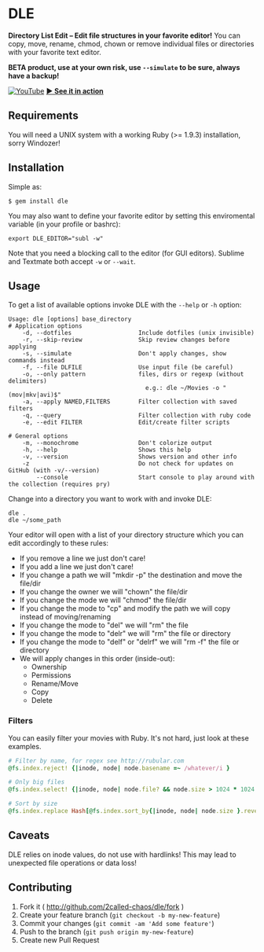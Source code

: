 # DLE

**Directory List Edit – Edit file structures in your favorite editor!**
You can copy, move, rename, chmod, chown or remove individual files or directories with your favorite text editor.

**BETA product, use at your own risk, use `--simulate` to be sure, always have a backup!**

[![YouTube](http://img.youtube.com/vi/-xfnx3VQvNQ/mqdefault.jpg)](https://www.youtube.com/watch?v=-xfnx3VQvNQ)
**[▶ See it in action](https://www.youtube.com/watch?v=-xfnx3VQvNQ)**

## Requirements

You will need a UNIX system with a working Ruby (>= 1.9.3) installation, sorry Windozer!

## Installation

Simple as:

    $ gem install dle

You may also want to define your favorite editor by setting this enviromental variable (in your profile or bashrc):

    export DLE_EDITOR="subl -w"

Note that you need a blocking call to the editor (for GUI editors). Sublime and Textmate both accept `-w` or `--wait`.

## Usage

To get a list of available options invoke DLE with the `--help` or `-h` option:

    Usage: dle [options] base_directory
    # Application options
        -d, --dotfiles                   Include dotfiles (unix invisible)
        -r, --skip-review                Skip review changes before applying
        -s, --simulate                   Don't apply changes, show commands instead
        -f, --file DLFILE                Use input file (be careful)
        -o, --only pattern               files, dirs or regexp (without delimiters)
                                           e.g.: dle ~/Movies -o "(mov|mkv|avi)$"
        -a, --apply NAMED,FILTERS        Filter collection with saved filters
        -q, --query                      Filter collection with ruby code
        -e, --edit FILTER                Edit/create filter scripts

    # General options
        -m, --monochrome                 Don't colorize output
        -h, --help                       Shows this help
        -v, --version                    Shows version and other info
        -z                               Do not check for updates on GitHub (with -v/--version)
            --console                    Start console to play around with the collection (requires pry)




Change into a directory you want to work with and invoke DLE:

    dle .
    dle ~/some_path

Your editor will open with a list of your directory structure which you can edit accordingly to these rules:

  * If you remove a line we just don't care!
  * If you add a line we just don't care!
  * If you change a path we will "mkdir -p" the destination and move the file/dir
  * If you change the owner we will "chown" the file/dir
  * If you change the mode we will "chmod" the file/dir
  * If you change the mode to "cp" and modify the path we will copy instead of moving/renaming
  * If you change the mode to "del" we will "rm" the file
  * If you change the mode to "delr" we will "rm" the file or directory
  * If you change the mode to "delf" or "delrf" we will "rm -f" the file or directory
  * We will apply changes in this order (inside-out):
    * Ownership
    * Permissions
    * Rename/Move
    * Copy
    * Delete


### Filters

You can easily filter your movies with Ruby. It's not hard, just look at these examples.

```ruby
# Filter by name, for regex see http://rubular.com
@fs.index.reject! {|inode, node| node.basename =~ /whatever/i }

# Only big files
@fs.index.select! {|inode, node| node.file? && node.size > 1024 * 1024 * 10 }

# Sort by size
@fs.index.replace Hash[@fs.index.sort_by{|inode, node| node.size }.reverse]
```


## Caveats

DLE relies on inode values, do not use with hardlinks! This may lead to unexpected file operations or data loss!

## Contributing

1. Fork it ( http://github.com/2called-chaos/dle/fork )
2. Create your feature branch (`git checkout -b my-new-feature`)
3. Commit your changes (`git commit -am 'Add some feature'`)
4. Push to the branch (`git push origin my-new-feature`)
5. Create new Pull Request
